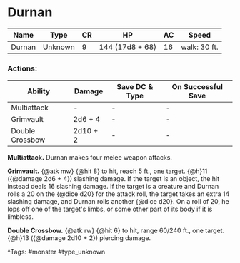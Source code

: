 # Durnan

| Name | Type | CR | HP | AC | Speed |
|------|------|----|----|----|-------|
| Durnan | Unknown | 9 | 144 (17d8 + 68) | 16 | walk: 30 ft. |

### Actions:

| Ability | Damage | Save DC & Type | On Successful Save |
|---------|--------|----------------|--------------------|
| Multiattack | - | - | - |
| Grimvault | 2d6 + 4 | - | - |
| Double Crossbow | 2d10 + 2 | - | - |


**Multiattack.** Durnan makes four melee weapon attacks.

**Grimvault.** {@atk mw} {@hit 8} to hit, reach 5 ft., one target. {@h}11 ({@damage 2d6 + 4}) slashing damage. If the target is an object, the hit instead deals 16 slashing damage. If the target is a creature and Durnan rolls a 20 on the {@dice d20} for the attack roll, the target takes an extra 14 slashing damage, and Durnan rolls another {@dice d20}. On a roll of 20, he lops off one of the target's limbs, or some other part of its body if it is limbless.

**Double Crossbow.** {@atk rw} {@hit 6} to hit, range 60/240 ft., one target. {@h}13 ({@damage 2d10 + 2}) piercing damage.

^Tags: #monster #type_unknown